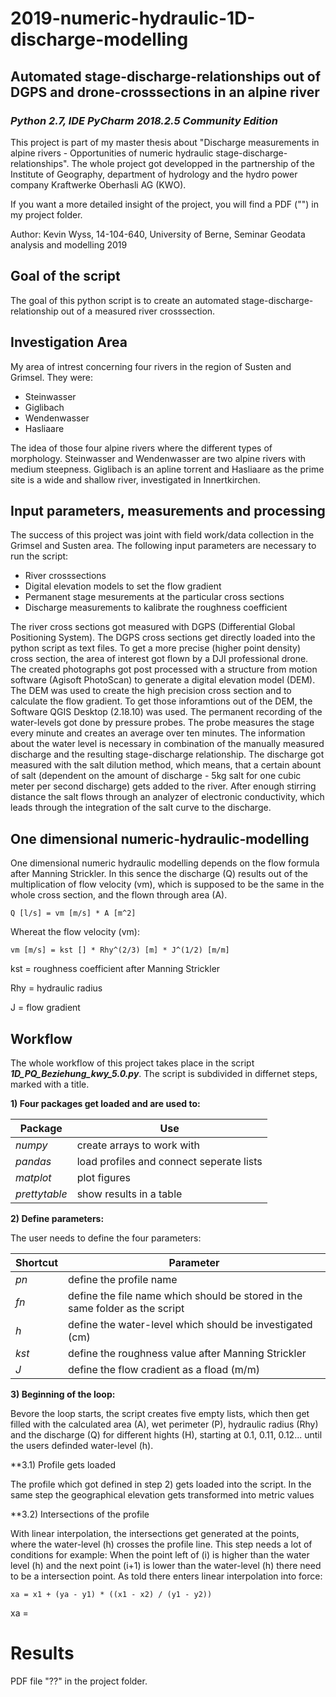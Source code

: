 # 2019-numeric-hydraulic-1D-discharge-modelling
## Automated stage-discharge-relationships out of DGPS and drone-crosssections in an alpine river
### *Python 2.7, IDE PyCharm 2018.2.5 Community Edition*

This project is part of my master thesis about "Discharge measurements in alpine rivers - Opportunities of numeric hydraulic stage-discharge-relationships". The whole project got developped in the partnership of the Institute of Geography, department of hydrology and the hydro power company Kraftwerke Oberhasli AG (KWO).

If you want a more detailed insight of the project, you will find a PDF ("") in my project folder.

Author: Kevin Wyss, 14-104-640, University of Berne, Seminar Geodata analysis and modelling 2019

## Goal of the script
The goal of this python script is to create an automated stage-discharge-relationship out of a measured river crosssection.

## Investigation Area
My area of intrest concerning four rivers in the region of Susten and Grimsel. They were:
  - Steinwasser
  - Giglibach
  - Wendenwasser
  - Hasliaare

The idea of those four alpine rivers where the different types of morphology. Steinwasser and Wendenwasser are two alpine rivers with medium steepness. Giglibach is an apline torrent and Hasliaare as the prime site is a wide and shallow river, investigated in Innertkirchen.

## Input parameters, measurements and processing
The success of this project was joint with field work/data collection in the Grimsel and Susten area. The following input parameters are necessary to run the script:
  - River crosssections
  - Digital elevation models to set the flow gradient
  - Permanent stage mesurements at the particular cross sections
  - Discharge measurements to kalibrate the roughness coefficient

The river cross sections got measured with DGPS (Differential Global Positioning System). The DGPS cross sections get directly loaded into the python script as text files. To get a more precise (higher point density) cross section, the area of interest got flown by a DJI professional drone. The created photographs got post processed with a structure from motion software (Agisoft PhotoScan) to generate a digital elevation model (DEM). The DEM was used to create the high precision cross section and to calculate the flow gradient. To get those inforamtions out of the DEM, the Software QGIS Desktop (2.18.10) was used. The permanent recording of the water-levels got done by pressure probes. The probe measures the stage every minute and creates an average over ten minutes. The information about the water level is necessary in combination of the manually measured discharge and the resulting stage-discharge relationship. The discharge got measured with the salt dilution method, which means, that a certain abount of salt (dependent on the amount of discharge - 5kg salt for one cubic meter per second discharge) gets added to the river. After enough stirring distance the salt flows through an analyzer of electronic conductivity, which leads through the integration of the salt curve to the discharge.

## One dimensional numeric-hydraulic-modelling
 One dimensional numeric hydraulic modelling depends on the flow formula after Manning Strickler. In this sence the discharge (Q) results out of the multiplication of flow velocity (vm), which is supposed to be the same in the whole cross section, and the flown through area (A).
 
    Q [l/s] = vm [m/s] * A [m^2]
 
 Whereat the flow velocity (vm):
 
    vm [m/s] = kst [] * Rhy^(2/3) [m] * J^(1/2) [m/m]
   
kst  = roughness coefficient after Manning Strickler 

Rhy  = hydraulic radius 

J    = flow gradient 

## Workflow
The whole workflow of this project takes place in the script ***1D_PQ_Beziehung_kwy_5.0.py***. The script is subdivided in differnet steps, marked with a title.

  **1) Four packages get loaded and are used to:**

   Package | Use
   ------------ | -------------
   *numpy* | create arrays to work with
   *pandas* | load profiles and connect seperate lists
   *matplot* | plot figures
   *prettytable* | show results in a table

  **2) Define parameters:**
  
  The user needs to define the four parameters:

   Shortcut | Parameter
   ------------ | -------------
   *pn* | define the profile name
   *fn* | define the file name which should be stored in the same folder as the script
   *h* | define the water-level which should be investigated (cm)
   *kst* | define the roughness value after Manning Strickler
   *J* | define the flow cradient as a fload (m/m)
   
   **3) Beginning of the loop:**
   
   Bevore the loop starts, the script creates five empty lists, which then get filled with the calculated area (A), wet perimeter (P), hydraulic radius (Rhy) and the discharge (Q) for different hights (H), starting at 0.1, 0.11, 0.12... until the users definded water-level (h). 
   
   **3.1) Profile gets loaded
   
   The profile which got defined in step 2) gets loaded into the script. In the same step the geographical elevation gets transformed into metric values
   
   **3.2) Intersections of the profile
   
   With linear interpolation, the intersections get generated at the points, where the water-level (h) crosses the profile line. This step needs a lot of conditions for example: When the point left of (i) is higher than the water level (h) and the next point (i+1) is lower than the water-level (h) there need to be a intersection point. As told there enters linear interpolation into force:
   
    xa = x1 + (ya - y1) * ((x1 - x2) / (y1 - y2))
    
xa  = 
# Results
PDF file "??" in the project folder.
